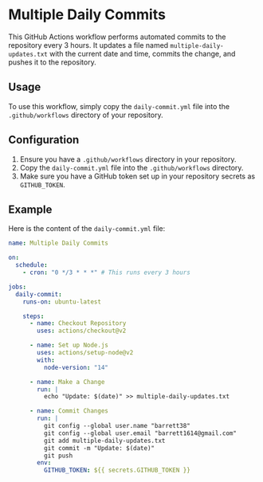 # Multiple Daily Commits

This GitHub Actions workflow performs automated commits to the repository every 3 hours. It updates a file named `multiple-daily-updates.txt` with the current date and time, commits the change, and pushes it to the repository.

## Usage

To use this workflow, simply copy the `daily-commit.yml` file into the `.github/workflows` directory of your repository.

## Configuration

1. Ensure you have a `.github/workflows` directory in your repository.
2. Copy the `daily-commit.yml` file into the `.github/workflows` directory.
3. Make sure you have a GitHub token set up in your repository secrets as `GITHUB_TOKEN`.

## Example

Here is the content of the `daily-commit.yml` file:

```yaml
name: Multiple Daily Commits

on:
  schedule:
    - cron: "0 */3 * * *" # This runs every 3 hours

jobs:
  daily-commit:
    runs-on: ubuntu-latest

    steps:
      - name: Checkout Repository
        uses: actions/checkout@v2

      - name: Set up Node.js
        uses: actions/setup-node@v2
        with:
          node-version: "14"

      - name: Make a Change
        run: |
          echo "Update: $(date)" >> multiple-daily-updates.txt

      - name: Commit Changes
        run: |
          git config --global user.name "barrett38"
          git config --global user.email "barrett1614@gmail.com"
          git add multiple-daily-updates.txt
          git commit -m "Update: $(date)"
          git push
        env:
          GITHUB_TOKEN: ${{ secrets.GITHUB_TOKEN }}
```
